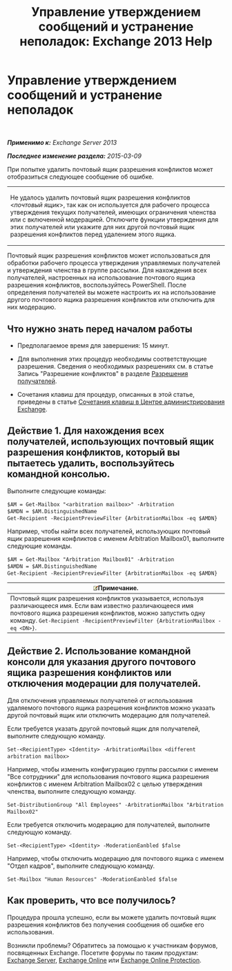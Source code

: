 ﻿---
title: 'Управление утверждением сообщений и устранение неполадок: Exchange 2013 Help'
TOCTitle: Управление утверждением сообщений и устранение неполадок
ms:assetid: 860df43f-a05b-4da3-83f1-68d3123a923d
ms:mtpsurl: https://technet.microsoft.com/ru-ru/library/Dd298110(v=EXCHG.150)
ms:contentKeyID: 52061266
ms.date: 04/30/2018
mtps_version: v=EXCHG.150
ms.translationtype: HT
---

# Управление утверждением сообщений и устранение неполадок

 

_**Применимо к:** Exchange Server 2013_

_**Последнее изменение раздела:** 2015-03-09_

При попытке удалить почтовый ящик разрешения конфликтов может отобразиться следующее сообщение об ошибке.


<table>
<colgroup>
<col style="width: 100%" />
</colgroup>
<tbody>
<tr class="odd">
<td><p>Не удалось удалить почтовый ящик разрешения конфликтов &lt;<em>почтовый ящик</em>&gt;, так как он используется для рабочего процесса утверждения текущих получателей, имеющих ограничения членства или с включенной модерацией. Отключите функции утверждения для этих получателей или укажите для них другой почтовый ящик разрешения конфликтов перед удалением этого ящика.</p></td>
</tr>
</tbody>
</table>


Почтовый ящик разрешения конфликтов может использоваться для обработки рабочего процесса утверждения управляемых получателей и утверждения членства в группе рассылки. Для нахождения всех получателей, настроенных на использование почтового ящика разрешения конфликтов, воспользуйтесь PowerShell. После определения получателей вы можете настроить их на использование другого почтового ящика разрешения конфликтов или отключить для них модерацию.

## Что нужно знать перед началом работы

  - Предполагаемое время для завершения: 15 минут.

  - Для выполнения этих процедур необходимы соответствующие разрешения. Сведения о необходимых разрешениях см. в статье Запись "Разрешение конфликтов" в разделе [Разрешения получателей](recipients-permissions-exchange-2013-help.md).

  - Сочетания клавиш для процедур, описанных в этой статье, приведены в статье [Сочетания клавиш в Центре администрирования Exchange](keyboard-shortcuts-in-the-exchange-admin-center-exchange-online-protection-help.md).

## Действие 1. Для нахождения всех получателей, использующих почтовый ящик разрешения конфликтов, который вы пытаетесь удалить, воспользуйтесь командной консолью.

Выполните следующие команды:

    $AM = Get-Mailbox "<arbitration mailbox>" -Arbitration
    $AMDN = $AM.DistinguishedName
    Get-Recipient -RecipientPreviewFilter {ArbitrationMailbox -eq $AMDN}

Например, чтобы найти всех получателей, использующих почтовый ящик разрешения конфликтов с именем Arbitration Mailbox01, выполните следующие команды.

    $AM = Get-Mailbox "Arbitration Mailbox01" -Arbitration
    $AMDN = $AM.DistinguishedName
    Get-Recipient -RecipientPreviewFilter {ArbitrationMailbox -eq $AMDN}

<table>
<thead>
<tr class="header">
<th><img src="images/JJ126620.note(EXCHG.150).gif" title="Примечание" alt="Примечание" />Примечание.</th>
</tr>
</thead>
<tbody>
<tr class="odd">
<td>Почтовый ящик разрешения конфликтов указывается, используя различающееся имя. Если вам известно различающееся имя почтового ящика разрешения конфликтов, можно запустить одну команду. <code>Get-Recipient -RecipientPreviewFilter {ArbitrationMailbox -eq &lt;DN&gt;}</code>.</td>
</tr>
</tbody>
</table>


## Действие 2. Использование командной консоли для указания другого почтового ящика разрешения конфликтов или отключения модерации для получателей.

Для отключения управляемых получателей от использования удаляемого почтового ящика разрешения конфликтов можно указать другой почтовый ящик или отключить модерацию для получателей.

Если требуется указать другой почтовый ящик для получателей, выполните следующую команду.

    Set-<RecipientType> <Identity> -ArbitrationMailbox <different arbitration mailbox>

Например, чтобы изменить конфигурацию группы рассылки с именем "Все сотрудники" для использования почтового ящика разрешения конфликтов с именем Arbitration Mailbox02 с целью утверждения членства, выполните следующую команду.

    Set-DistributionGroup "All Employees" -ArbitrationMailbox "Arbitration Mailbox02"

Если требуется отключить модерацию для получателей, выполните следующую команду.

    Set-<RecipientType> <Identity> -ModerationEanbled $false

Например, чтобы отключить модерацию для почтового ящика с именем "Отдел кадров", выполните следующую команду.

    Set-Mailbox "Human Resources" -ModerationEanbled $false

## Как проверить, что все получилось?

Процедура прошла успешно, если вы можете удалить почтовый ящик разрешения конфликтов без получения сообщения об ошибке его использования.

Возникли проблемы? Обратитесь за помощью к участникам форумов, посвященных Exchange. Посетите форумы по таким продуктам: [Exchange Server](https://go.microsoft.com/fwlink/p/?linkid=60612), [Exchange Online](https://go.microsoft.com/fwlink/p/?linkid=267542) или [Exchange Online Protection](https://go.microsoft.com/fwlink/p/?linkid=285351).

